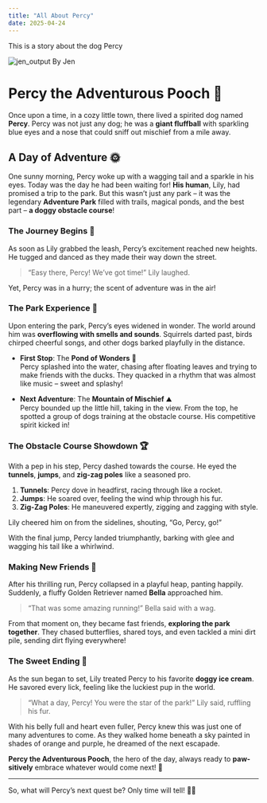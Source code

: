 ```yaml
---
title: "All About Percy"
date: 2025-04-24
---
```

This is a story about the dog Percy


![jen_output](https://github.com/user-attachments/assets/c64eba4e-67e5-4e10-af51-aa7162cd0b56)
By Jen

# Percy the Adventurous Pooch 🐾

Once upon a time, in a cozy little town, there lived a spirited dog named **Percy**. Percy was not just any dog; he was a **giant fluffball** with sparkling blue eyes and a nose that could sniff out mischief from a mile away. 

## A Day of Adventure 🌞

One sunny morning, Percy woke up with a wagging tail and a sparkle in his eyes. Today was the day he had been waiting for! **His human**, Lily, had promised a trip to the park. But this wasn’t just any park – it was the legendary **Adventure Park** filled with trails, magical ponds, and the best part – **a doggy obstacle course**!

### The Journey Begins 🚀

As soon as Lily grabbed the leash, Percy’s excitement reached new heights. He tugged and danced as they made their way down the street. 

> “Easy there, Percy! We’ve got time!” Lily laughed. 

Yet, Percy was in a hurry; the scent of adventure was in the air!

### The Park Experience 🎠

Upon entering the park, Percy’s eyes widened in wonder. The world around him was **overflowing with smells and sounds**. Squirrels darted past, birds chirped cheerful songs, and other dogs barked playfully in the distance.

- **First Stop**: The **Pond of Wonders** 🦆  
   Percy splashed into the water, chasing after floating leaves and trying to make friends with the ducks. They quacked in a rhythm that was almost like music – sweet and splashy!

- **Next Adventure**: The **Mountain of Mischief** ⛰️  
   Percy bounded up the little hill, taking in the view. From the top, he spotted a group of dogs training at the obstacle course. His competitive spirit kicked in!

### The Obstacle Course Showdown 🏆


With a pep in his step, Percy dashed towards the course. He eyed the **tunnels**, **jumps**, and **zig-zag poles** like a seasoned pro. 

1. **Tunnels**: Percy dove in headfirst, racing through like a rocket.
2. **Jumps**: He soared over, feeling the wind whip through his fur.
3. **Zig-Zag Poles**: He maneuvered expertly, zigging and zagging with style.

Lily cheered him on from the sidelines, shouting, “Go, Percy, go!” 

With the final jump, Percy landed triumphantly, barking with glee and wagging his tail like a whirlwind. 

### Making New Friends 👋

After his thrilling run, Percy collapsed in a playful heap, panting happily. Suddenly, a fluffy Golden Retriever named **Bella** approached him. 

> “That was some amazing running!” Bella said with a wag.

From that moment on, they became fast friends, **exploring the park together**. They chased butterflies, shared toys, and even tackled a mini dirt pile, sending dirt flying everywhere!

### The Sweet Ending 🍦

As the sun began to set, Lily treated Percy to his favorite **doggy ice cream**. He savored every lick, feeling like the luckiest pup in the world. 

> “What a day, Percy! You were the star of the park!” Lily said, ruffling his fur.

With his belly full and heart even fuller, Percy knew this was just one of many adventures to come. As they walked home beneath a sky painted in shades of orange and purple, he dreamed of the next escapade.

**Percy the Adventurous Pooch**, the hero of the day, always ready to **paw-sitively** embrace whatever would come next! 🌈

--- 

So, what will Percy’s next quest be? Only time will tell! 🐶✨

